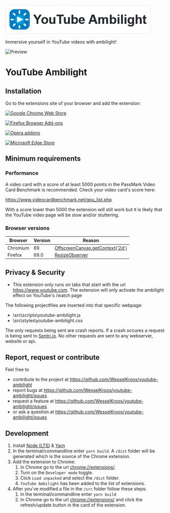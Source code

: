 [![YouTube Ambilight](https://github.com/WesselKroos/youtube-ambilight/blob/master/assets/heading.png?raw=true)](https://github.com/WesselKroos/youtube-ambilight#readme)

Immersive yourself in YouTube videos with ambilight!

![Preview](https://github.com/WesselKroos/chrome-youtube-ambilight/blob/master/assets/readme/screenshot-1.jpg?raw=true)

# YouTube Ambilight

## Installation
Go to the extensions site of your browser and add the extension:

[![Google Chrome Web Store](https://github.com/WesselKroos/youtube-ambilight/blob/master/assets/browsers/Google%20Chrome.png?raw=true)](https://chrome.google.com/webstore/detail/youtube-ambilight/paponcgjfojgemddooebbgniglhkajkj)

[![Firefox Browser Add-ons](https://github.com/WesselKroos/youtube-ambilight/blob/master/assets/browsers/Firefox.png?raw=true)](https://addons.mozilla.org/firefox/addon/youtube-ambilight/)

[![Opera addons](https://github.com/WesselKroos/youtube-ambilight/blob/master/assets/browsers/Opera.png?raw=true)](https://addons.opera.com/nl/extensions/details/youtube-ambilight/)

[![Microsoft Edge Store](https://github.com/WesselKroos/chrome-youtube-ambilight/blob/master/assets/browsers/Microsoft%20Edge.png?raw=true)](https://microsoftedge.microsoft.com/addons/detail/cmggdjjjfembmemhleknmfpakmgggjcf)


## Minimum requirements

### Performance
A video card with a score of at least 5000 points in the PassMark Video Card Benchmark is recommended.
Check your video card's score here:

https://www.videocardbenchmark.net/gpu_list.php

With a score lower than 5000 the extension will still work but it is likely that the YouTube video page will be slow and/or stuttering.

### Browser versions
| Browser  | Version | Reason |
| -------- | ------- | ------ |
| Chromium | 69      | [OffscreenCanvas.getContext('2d')](https://caniuse.com/mdn-api_offscreencanvas_getcontext) |
| Firefox  | 69.0    | [ResizeObserver](https://caniuse.com/resizeobserver) |


## Privacy & Security
- This extension only runs on tabs that start with the url https://www.youtube.com. The extension will only activate the ambilight effect on YouTube's /watch page

The following projectfiles are inserted into that specific webpage:
- \src\scripts\youtube-ambilight.js
- \src\styles\youtube-ambilight.css

The only requests being sent are crash reports. If a crash occures a request is being sent to [Sentri.io](https://sentry.io). 
No other requests are sent to any webserver, website or api.


## Report, request or contribute
Feel free to 
- contribute to the project at https://github.com/WesselKroos/youtube-ambilight
- report bugs at https://github.com/WesselKroos/youtube-ambilight/issues
- request a feature at https://github.com/WesselKroos/youtube-ambilight/issues
- or ask a question at https://github.com/WesselKroos/youtube-ambilight/issues


## Development
1. Install [Node (LTS)](https://nodejs.org/en/download/) & [Yarn](https://yarnpkg.com/en/docs/install)
2. In the terminal/commandline enter `yarn build`. A `/dist` folder will be generated which is the source of the Chrome extension.
3. Add the extension to Chrome:
    1. In Chrome go to the url [chrome://extensions/](chrome://extensions/).
    2. Turn on the `Developer mode` toggle.
    3. Click `Load unpacked` and select the `/dist` folder.
    4. `YouTube Ambilight` has been added to the list of extensions.
4. After you've modified a file in the `/src` folder follow these steps:
    1. In the terminal/commandline enter `yarn build`
    2. In Chrome go to the url [chrome://extensions/](chrome://extensions/) and click the refresh/update button in the card of the extension.
